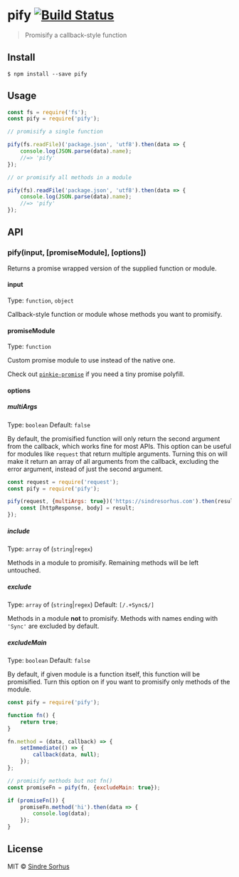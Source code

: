 # pify [![Build Status](https://travis-ci.org/sindresorhus/pify.svg?branch=master)](https://travis-ci.org/sindresorhus/pify)

> Promisify a callback-style function


## Install

```
$ npm install --save pify
```


## Usage

```js
const fs = require('fs');
const pify = require('pify');

// promisify a single function

pify(fs.readFile)('package.json', 'utf8').then(data => {
	console.log(JSON.parse(data).name);
	//=> 'pify'
});

// or promisify all methods in a module

pify(fs).readFile('package.json', 'utf8').then(data => {
	console.log(JSON.parse(data).name);
	//=> 'pify'
});
```


## API

### pify(input, [promiseModule], [options])

Returns a promise wrapped version of the supplied function or module.

#### input

Type: `function`, `object`

Callback-style function or module whose methods you want to promisify.

#### promiseModule

Type: `function`

Custom promise module to use instead of the native one.

Check out [`pinkie-promise`](https://github.com/floatdrop/pinkie-promise) if you need a tiny promise polyfill.

#### options

##### multiArgs

Type: `boolean`
Default: `false`

By default, the promisified function will only return the second argument from the callback, which works fine for most APIs. This option can be useful for modules like `request` that return multiple arguments. Turning this on will make it return an array of all arguments from the callback, excluding the error argument, instead of just the second argument.

```js
const request = require('request');
const pify = require('pify');

pify(request, {multiArgs: true})('https://sindresorhus.com').then(result => {
	const [httpResponse, body] = result;
});
```

##### include

Type: `array` of (`string`|`regex`)

Methods in a module to promisify. Remaining methods will be left untouched.

##### exclude

Type: `array` of (`string`|`regex`)
Default: `[/.+Sync$/]`

Methods in a module **not** to promisify. Methods with names ending with `'Sync'` are excluded by default.

##### excludeMain

Type: `boolean`
Default: `false`

By default, if given module is a function itself, this function will be promisified. Turn this option on if you want to promisify only methods of the module.

```js
const pify = require('pify');

function fn() {
	return true;
}

fn.method = (data, callback) => {
	setImmediate(() => {
		callback(data, null);
	});
};

// promisify methods but not fn()
const promiseFn = pify(fn, {excludeMain: true});

if (promiseFn()) {
	promiseFn.method('hi').then(data => {
		console.log(data);
	});
}
```


## License

MIT © [Sindre Sorhus](http://sindresorhus.com)
